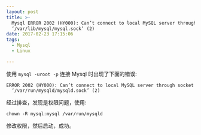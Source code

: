 ```yaml
---
layout: post
title: >-
  Mysql ERROR 2002 (HY000): Can’t connect to local MySQL server through socket
  ‘/var/lib/mysql/mysql.sock’ (2)
date: 2017-02-23 17:15:06
tags: 
  - Mysql
  - Linux

---
```


使用 `mysql -uroot -p` 连接 Mysql 时出现了下面的错误:

```
ERROR 2002 (HY000): Can’t connect to local MySQL server through socket
  ‘/var/run/mysqld/mysqld.sock’ (2)
```

经过排查，发现是权限问题，使用:

```
chown -R mysql:mysql /var/run/mysqld
```

修改权限，然后启动，成功。